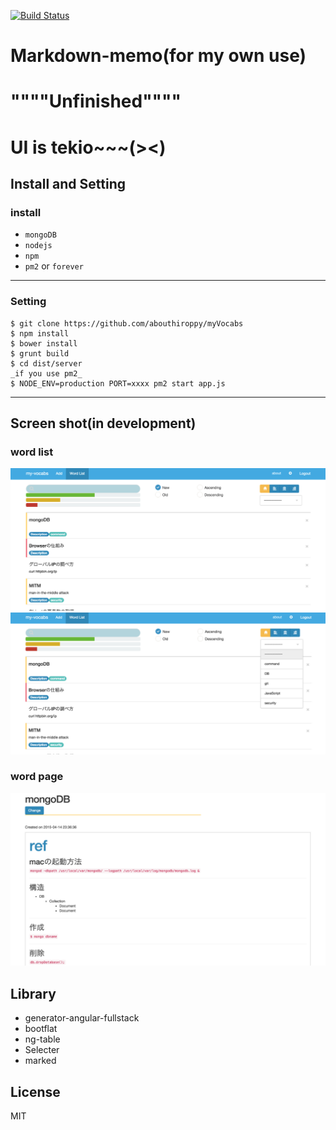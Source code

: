 [![Build Status](https://travis-ci.org/abouthiroppy/myVocabs.svg?branch=master)](https://travis-ci.org/abouthiroppy/myVocabs)

# Markdown-memo(for my own use)

# """"Unfinished""""
# UI is tekio~~~(><)

## Install and Setting

### install
- `mongoDB`
- `nodejs`
- `npm`
- `pm2` or `forever`

---


### Setting
```
$ git clone https://github.com/abouthiroppy/myVocabs
$ npm install
$ bower install
$ grunt build  
$ cd dist/server  
_if you use pm2_
$ NODE_ENV=production PORT=xxxx pm2 start app.js  
```
---

## Screen shot(in development)
### word list
![](picture/wordlist1.png)
![](picture/wordlist2.png)
### word page
![](picture/wordpage.png)

## Library
- generator-angular-fullstack
- bootflat
- ng-table
- Selecter
- marked

## License
MIT
